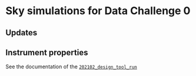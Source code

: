 Sky simulations for Data Challenge 0
====================================

## Updates

## Instrument properties

See the documentation of the [`202102_design_tool_run`](https://github.com/CMB-S4/s4mapbasedsims/tree/master/202102_design_tool_run)
